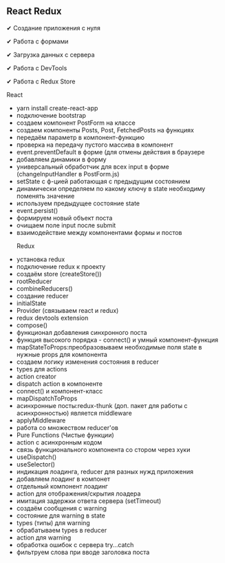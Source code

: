 <h2>React Redux</h2>
   <p>  &#10004; Создание приложения с нуля </p>
   <p>  &#10004; Работа с формами</p>
   <p>  &#10004; Загрузка данных с сервера</p>
   <p>  &#10004; Работа с DevTools</p>
   <p>  &#10004; Работа с Redux Store</p>


 React  
   <ul>
<li> yarn install create-react-app </li>
<li> подключение bootstrap </li>
<li> создаем компонент PostForm на классе </li>
<li> создаем компоненты Posts, Post, FetchedPosts  на функциях </li>
<li> передаём параметр в компонент-функцию </li>
<li> проверка на передачу пустого массива в компонент</li>
<li> event.preventDefault в форме (для отмены действия в браузере </li>
<li> добавляем динамики в форму </li>
<li> универсальный обработчик для всех input в форме (changeInputHandler в PostForm.js) </li>
<li> setState с ф-цией работающая с предыдущим состоянием </li>
<li> динамически определяем по какому ключу в state необходиму поменять значение </li>
<li> используем предыдущее состояние state </li>
<li> event.persist() </li>
<li> формируем новый объект поста </li>
<li>  очищаем поле input после submit </li>
<li>  взаимодействие между компонентами формы и постов </li>

Redux
<li> установка redux </li>
<li> подключение redux к проекту </li>
<li> создаём store (createStore()) </li>
<li> rootReducer </li>
<li> combineReducers() </li>
<li> создание reducer </li>
<li>initialState</li>
<li>Provider (связываем react и redux)</li>
<li>redux devtools extension</li>
<li>compose()</li>
<li>функционал добавления синхронного поста</li>
<li>функция высокого порядка - connect() и умный компонент-функция</li>
<li>mapStateToProps:преобразовываем необходимые поля state в нужные props для компонента</li>
<li>создаем логику изменения состояния в reducer</li>
<li>types для actions</li>
<li>action creator</li>
<li>dispatch action в компоненте</li>
<li>connect() и компонент-класс</li>
<li>mapDispatchToProps</li>
<li>асинхронные посты:redux-thunk (доп. пакет для работы с асинхронностью) является middleware</li>
<li>applyMiddleware</li>
<li>работа со множеством reducer'ов</li>
<li>Pure Functions (Чистые функции)</li>
<li>action с асинхронным кодом</li>
<li>связь функционального компонента со стором через хуки</li>
<li>useDispatch()</li>
<li>useSelector()</li>
<li>индикация лоадинга, reducer для разных нужд приложения</li>
<li>добавляем лоадинг в компонет</li>
<li>отдельный компонент лоадинг</li>
<li>action для отображения/скрытия лоадера</li>
<li>имитация задержки ответа сервера (setTimeout)</li>
<li>создаём сообщения с warning</li>
<li>состояние для warning в state</li>
<li>types (типы) для warning</li>
<li>обрабатываем types в reducer</li>
<li>action для warning</li>
<li>обработка ошибок с сервера try...catch</li>
<li>фильтруем слова при вводе заголовка поста</li>
   </ul